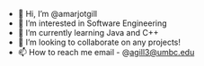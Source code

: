 - 👋 Hi, I’m @amarjotgill
- 👀 I’m interested in Software Engineering
- 🌱 I’m currently learning Java and C++
- 💞️ I’m looking to collaborate on any projects!
- 📫 How to reach me email - @agill3@umbc.edu

<!---
amarjotgill/amarjotgill is a ✨ special ✨ repository because its `README.md` (this file) appears on your GitHub profile.
You can click the Preview link to take a look at your changes.
--->
